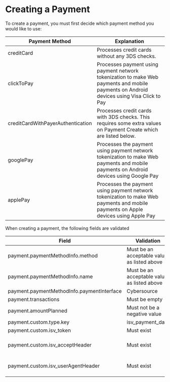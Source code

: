 # Creating a Payment

To create a payment, you must first decide which payment method you would like to use:

| Payment Method                    | Explanation                                                                                                          |
| --------------------------------- | -------------------------------------------------------------------------------------------------------------------- |
| creditCard                        | Processes credit cards without any 3DS checks.                                                                       |
| clickToPay                      | Processes payment using payment network tokenization to make Web payments and mobile payments on Android devices using Visa Click to Pay                                                          |
| creditCardWithPayerAuthentication | Processes credit cards with 3DS checks. This requires some extra values on Payment Create which are listed below.    |
| googlePay                         | Processes the payment using payment network tokenization to make Web payments and mobile payments on Android devices using Google Pay |
| applePay                          | Processes the payment using payment network tokenization to make Web payments and mobile payments on Apple devices using Apple Pay   |



When creating a payment, the following fields are validated

| Field                                      | Validation                                  | When   |
| ------------------------------------------ | ------------------------------------------- | ------ |
| payment.paymentMethodInfo.method           | Must be an acceptable value as listed above | Always |
| payment.paymentMethodInfo.name             | Must be an acceptable value as listed above | Always |
| payment.paymentMethodInfo.paymentInterface | Cybersource                                 | Always |
| payment.transactions                       | Must be empty                               | Always |
| payment.amountPlanned                      | Must not be a negative value                | Always |
| payment.custom.type.key                    | isv_payment_data                            | Always |
| payment.custom.isv_token                   | Must exist                                  | Always |
| payment.custom.isv_acceptHeader            | Must exist                                  | payment.paymentMethodInfo.method == creditCardWithPayerAuthentication |
| payment.custom.isv_userAgentHeader         | Must exist                                  | payment.paymentMethodInfo.method == creditCardWithPayerAuthentication |

